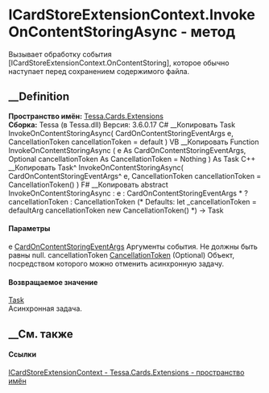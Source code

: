 # ICardStoreExtensionContext.InvokeOnContentStoringAsync - метод
Вызывает обработку события [ICardStoreExtensionContext.OnContentStoring],
которое обычно наступает перед сохранением содержимого файла.
## __Definition
 **Пространство имён:** [Tessa.Cards.Extensions](N_Tessa_Cards_Extensions.htm)  
 **Сборка:** Tessa (в Tessa.dll) Версия: 3.6.0.17
C# __Копировать
     Task InvokeOnContentStoringAsync(
    	CardOnContentStoringEventArgs e,
    	CancellationToken cancellationToken = default
    )
VB __Копировать
     Function InvokeOnContentStoringAsync ( 
    	e As CardOnContentStoringEventArgs,
    	Optional cancellationToken As CancellationToken = Nothing
    ) As Task
C++ __Копировать
    Task^ InvokeOnContentStoringAsync(
    	CardOnContentStoringEventArgs^ e, 
    	CancellationToken cancellationToken = CancellationToken()
    )
F# __Копировать
     abstract InvokeOnContentStoringAsync : 
            e : CardOnContentStoringEventArgs * 
            ?cancellationToken : CancellationToken 
    (* Defaults:
            let _cancellationToken = defaultArg cancellationToken new CancellationToken()
    *)
    -> Task 
#### Параметры
e
[CardOnContentStoringEventArgs](T_Tessa_Cards_CardOnContentStoringEventArgs.htm)
     Аргументы события. Не должны быть равны null. 
cancellationToken
[CancellationToken](https://learn.microsoft.com/dotnet/api/system.threading.cancellationtoken)
(Optional)
    Объект, посредством которого можно отменить асинхронную задачу.
#### Возвращаемое значение
[Task](https://learn.microsoft.com/dotnet/api/system.threading.tasks.task)  
Асинхронная задача.
##  __См. также
#### Ссылки
[ICardStoreExtensionContext -
](T_Tessa_Cards_Extensions_ICardStoreExtensionContext.htm)
[Tessa.Cards.Extensions - пространство имён](N_Tessa_Cards_Extensions.htm)
